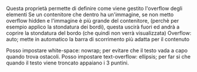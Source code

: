 Questa proprietà permette di definire come viene gestito l'overflow degli elementi 
Se un contenitore che dentro ha un'immagine, se non metto overflow hidden e l'immagine è più grande del contenitore, (perchè per esempio applico la stondatura dei bordi), questa uscirà fuori ed andrà a coprire la stondatura del bordo (che quindi non verrà visualizzata)
Overflow: auto; mette in automatico la barra di scorrimento più adatta per il contenuto

Posso impostare white-space: nowrap; per evitare che il testo vada a capo quando trova ostacoli.
Posso impostare text-overflow: ellipsis; per far si che quando il testo viene troncato appaiano i 3 puntini.